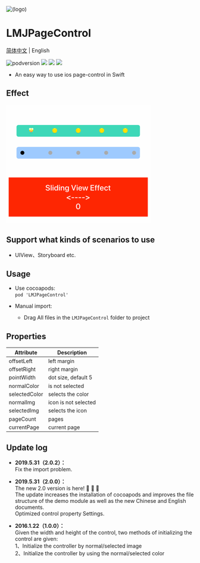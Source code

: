 ![(logo)](https://avatars2.githubusercontent.com/u/15794032?s=460&v=4)

# LMJPageControl

[简体中文](./README.md) | English

![podversion](https://img.shields.io/cocoapods/v/LMJPageControl.svg?style=flat)
![](https://img.shields.io/cocoapods/p/LMJPageControl.svg?style=flat)
![](https://img.shields.io/badge/language-Swift-orange.svg)
![](https://img.shields.io/cocoapods/l/LMJPageControl.svg?style=flat)

- An easy way to use ios page-control in Swift


## Effect
![](https://github.com/JerryLMJ/LMJPageControl/raw/master/demo1.gif)  


## Support what kinds of scenarios to use
- UIView、Storyboard etc.               


## Usage
 * Use cocoapods:                     
`pod 'LMJPageControl'`                  

* Manual import:                
    * Drag All files in the `LMJPageControl` folder to project              


## Properties
| Attribute | Description |
| --- | ---
| offsetLeft | left margin
| offsetRight | right margin
| pointWidth | dot size, default 5
| normalColor | is not selected
| selectedColor | selects the color
| normalImg | icon is not selected
| selectedImg | selects the icon
| pageCount | pages
| currentPage | current page


## Update log              
- **2019.5.31（2.0.2）：**            
Fix the import problem.                  

- **2019.5.31（2.0.0）：**                                      
The new 2.0 version is here! 🎉 🎉 🎉                     
The update increases the installation of cocoapods and improves the file structure of the demo module as well as the new Chinese and English documents.                 
Optimized control property Settings.            
                
- **2016.1.22（1.0.0）：**                               
Given the width and height of the control, two methods of initializing the control are given:          
1、Initialize the controller by normal/selected image                 
2、Initialize the controller by using the normal/selected color                                            
